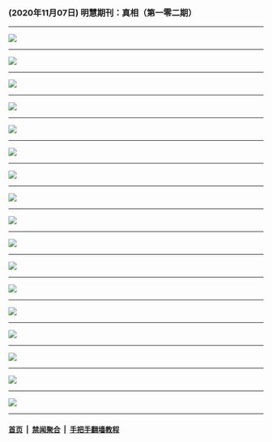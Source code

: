 ### (2020年11月07日) 明慧期刊：真相（第一零二期） 

---

<img src="http://qikan.minghui.org/mhqkpage/qikanimage/2020/11/06/zx102_read-online1.png"/><hr/>
<img src="http://qikan.minghui.org/mhqkpage/qikanimage/2020/11/06/zx102_read-online2.png"/><hr/>
<img src="http://qikan.minghui.org/mhqkpage/qikanimage/2020/11/06/zx102_read-online3.png"/><hr/>
<img src="http://qikan.minghui.org/mhqkpage/qikanimage/2020/11/06/zx102_read-online4.png"/><hr/>
<img src="http://qikan.minghui.org/mhqkpage/qikanimage/2020/11/06/zx102_read-online5.png"/><hr/>
<img src="http://qikan.minghui.org/mhqkpage/qikanimage/2020/11/06/zx102_read-online6.png"/><hr/>
<img src="http://qikan.minghui.org/mhqkpage/qikanimage/2020/11/06/zx102_read-online7.png"/><hr/>
<img src="http://qikan.minghui.org/mhqkpage/qikanimage/2020/11/06/zx102_read-online8.png"/><hr/>
<img src="http://qikan.minghui.org/mhqkpage/qikanimage/2020/11/06/zx102_read-online9.png"/><hr/>
<img src="http://qikan.minghui.org/mhqkpage/qikanimage/2020/11/06/zx102_read-online10.png"/><hr/>
<img src="http://qikan.minghui.org/mhqkpage/qikanimage/2020/11/06/zx102_read-online11.png"/><hr/>
<img src="http://qikan.minghui.org/mhqkpage/qikanimage/2020/11/06/zx102_read-online12.png"/><hr/>
<img src="http://qikan.minghui.org/mhqkpage/qikanimage/2020/11/06/zx102_read-online13.png"/><hr/>
<img src="http://qikan.minghui.org/mhqkpage/qikanimage/2020/11/06/zx102_read-online14.png"/><hr/>
<img src="http://qikan.minghui.org/mhqkpage/qikanimage/2020/11/06/zx102_read-online15.png"/><hr/>
<img src="http://qikan.minghui.org/mhqkpage/qikanimage/2020/11/06/zx102_read-online16.png"/><hr/>
<img src="http://qikan.minghui.org/mhqkpage/qikanimage/2020/11/06/zx102_read-online17.png"/><hr/>


#### [首页](../../../..) &nbsp;|&nbsp; [禁闻聚合](https://github.com/gfw-breaker/banned-news) &nbsp;|&nbsp; [手把手翻墙教程](https://github.com/gfw-breaker/guides) 